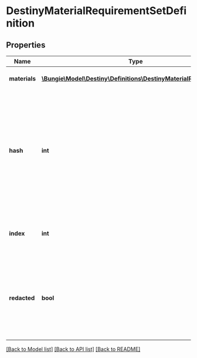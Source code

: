 # DestinyMaterialRequirementSetDefinition

## Properties
Name | Type | Description | Notes
------------ | ------------- | ------------- | -------------
**materials** | [**\Bungie\Model\Destiny\Definitions\DestinyMaterialRequirement[]**](DestinyMaterialRequirement.md) | The list of all materials that are required. | [optional] 
**hash** | **int** | The unique identifier for this entity. Guaranteed to be unique for the type of entity, but not globally.  When entities refer to each other in Destiny content, it is this hash that they are referring to. | [optional] 
**index** | **int** | The index of the entity as it was found in the investment tables. | [optional] 
**redacted** | **bool** | If this is true, then there is an entity with this identifier/type combination, but BNet is not yet allowed to show it. Sorry! | [optional] 

[[Back to Model list]](../README.md#documentation-for-models) [[Back to API list]](../README.md#documentation-for-api-endpoints) [[Back to README]](../README.md)


